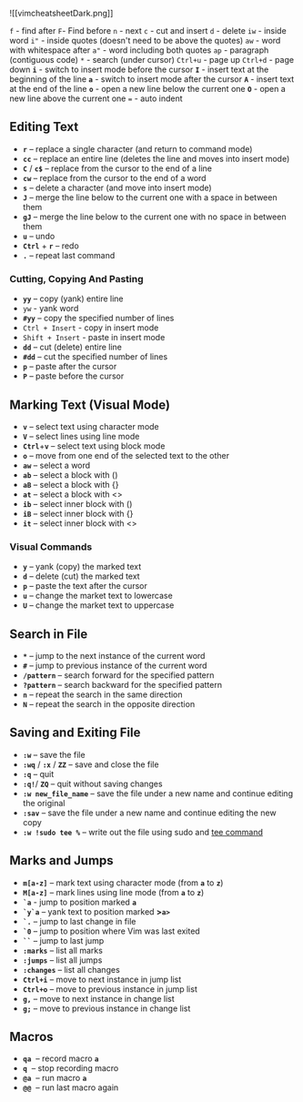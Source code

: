 ![[vimcheatsheetDark.png]]


`f` - find after
`F`- Find before
`n` - next
`c` - cut and insert
`d` - delete
`iw` - inside word
`i"` - inside quotes (doesn't need to be above the quotes)
`aw` - word with whitespace after
`a"` - word including both quotes
`ap` - paragraph (contiguous code)
`*` - search (under cursor) 
`Ctrl+u` - page up
`Ctrl+d` - page down
**`i`** - switch to insert mode before the cursor
**`I`** - insert text at the beginning of the line
**`a`** - switch to insert mode after the cursor
**`A`** - insert text at the end of the line
**`o`** - open a new line below the current one
**`O`** - open a new line above the current one
`=` - auto indent
## Editing Text
- **`r`** – replace a single character (and return to command mode)
- **`cc`** – replace an entire line (deletes the line and moves into insert mode)
- **`C`** / **`c$`** – replace from the cursor to the end of a line
- **`cw`** – replace from the cursor to the end of a word
- **`s`** – delete a character (and move into insert mode)
- **`J`** – merge the line below to the current one with a space in between them
- **`gJ`** – merge the line below to the current one with no space in between them
- **`u`** – undo
- **`Ctrl`** + **`r`** – redo
- **`.`** – repeat last command
### Cutting, Copying And Pasting
- **`yy`** – copy (yank) entire line
- `yw` - yank word
- **`#yy`** – copy the specified number of lines
- `Ctrl + Insert` - copy in insert mode
- `Shift + Insert` - paste in insert mode
- **`dd`** – cut (delete) entire line
- **`#dd`** – cut the specified number of lines
- **`p`** – paste after the cursor
- **`P`** – paste before the cursor
## Marking Text (Visual Mode)
- **`v`** – select text using character mode
- **`V`** – select lines using line mode
- **`Ctrl`**+**`v`** – select text using block mode
-  **`o`** – move from one end of the selected text to the other
- **`aw`** – select a word
- **`ab`** – select a block with ()
- **`aB`** – select a block with {}
- **`at`** – select a block with <>
- **`ib`** – select inner block with ()
- **`iB`** – select inner block with {}
- **`it`** – select inner block with <>
### Visual Commands
- **`y`** – yank (copy) the marked text
- **`d`** – delete (cut) the marked text
- **`p`** – paste the text after the cursor
- **`u`** – change the market text to lowercase
- **`U`** – change the market text to uppercase
## Search in File
- **`*`** – jump to the next instance of the current word
- **`#`** – jump to previous instance of the current word
- **`/pattern`** – search forward for the specified pattern
- **`?pattern`** – search backward for the specified pattern
- **`n`** – repeat the search in the same direction
- **`N`** – repeat the search in the opposite direction
## Saving and Exiting File
- **`:w`** – save the file
- **`:wq`** / **`:x`** / **`ZZ`** – save and close the file
- **`:q`** – quit
- **`:q!`**/ **`ZQ`** – quit without saving changes
- **`:w new_file_name`** – save the file under a new name and continue editing the original
- **`:sav`** – save the file under a new name and continue editing the new copy
- **`:w !sudo tee %`** – write out the file using sudo and [tee command](https://phoenixnap.com/kb/linux-tee)
## Marks and Jumps
- **`m[a-z]`** – mark text using character mode (from **`a`** to **`z`**)
- **`M[a-z]`** – mark lines using line mode (from **`a`** to **`z`**)
- **`` `a ``** - jump to position marked **`a`**
- **`` `y`a ``** – yank text to position marked **>`a>`**
- **`` `. ``** – jump to last change in file
- **`` `0 ``** – jump to position where Vim was last exited
- **` `` `** – jump to last jump
- **`:marks`** – list all marks
- **`:jumps`** – list all jumps
- **`:changes`** – list all changes
- **`Ctrl+i`** – move to next instance in jump list
- **`Ctrl+o`** – move to previous instance in jump list
- **`g,`** – move to next instance in change list
- **`g;`** – move to previous instance in change list
## Macros
- **`qa`**  – record macro **`a`**
- **`q`**  – stop recording macro
- **`@a`**  – run macro **`a`**
- **`@@`**  – run last macro again